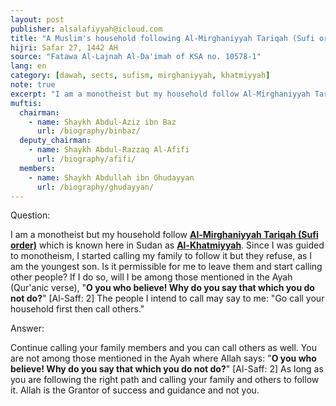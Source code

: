 ```yaml
---
layout: post
publisher: alsalafiyyah@icloud.com
title: "A Muslim's household following Al-Mirghaniyyah Tariqah (Sufi order)"
hijri: Safar 27, 1442 AH
source: "Fatawa Al-Lajnah Al-Da'imah of KSA no. 10578-1"
lang: en
category: [dawah, sects, sufism, mirghaniyyah, khatmiyyah]
note: true
excerpt: "I am a monotheist but my household follow Al-Mirghaniyyah Tariqah (Sufi order) which is known here in Sudan as Al-Khatmiyyah. Since I was guided to monotheism, I started calling my family to follow it but they refuse, as I am the youngest son."
muftis:
  chairman: 
    - name: Shaykh Abdul-Aziz ibn Baz
      url: /biography/binbaz/
  deputy_chairman:
    - name: Shaykh Abdul-Razzaq Al-Afifi
      url: /biography/afifi/
  members: 
    - name: Shaykh Abdullah ibn Ghudayyan
      url: /biography/ghudayyan/
---
```


Question:

I am a monotheist but my household follow [**Al-Mirghaniyyah Tariqah (Sufi order)**](/sects/sufism/) which is known here in Sudan as [**Al-Khatmiyyah**](/sects/sufism/). Since I was guided to monotheism, I started calling my family to follow it but they refuse, as I am the youngest son. Is it permissible for me to leave them and start calling other people? If I do so, will I be among those mentioned in the Ayah (Qur'anic verse), "**O you who believe! Why do you say that which you do not do?**" [Al-Saff: 2] The people I intend to call may say to me: "Go call your household first then call others." 

Answer:

Continue calling your family members and you can call others as well. You are not among those mentioned in the Ayah where Allah says: "**O you who believe! Why do you say that which you do not do?**" [Al-Saff: 2] As long as you are following the right path and calling your family and others to follow it. Allah is the Grantor of success and guidance and not you.
